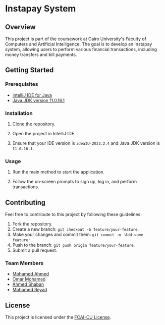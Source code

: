 # Instapay System

## Overview

This project is part of the coursework at Cairo University's Faculty of Computers and Artificial Intelligence. The goal is to develop an Instapay system, allowing users to perform various financial transactions, including money transfers and bill payments.

## Getting Started

### Prerequisites

- [IntelliJ IDE for Java](https://www.jetbrains.com/idea/download/)
- [Java JDK version 11.0.16.1](https://www.oracle.com/java/technologies/javase-jdk11-downloads.html)

### Installation

1. Clone the repository.

2. Open the project in IntelliJ IDE.

3. Ensure that your IDE version is `ideaIU-2023.2.4` and Java JDK version is `11.0.16.1`.

### Usage

1. Run the main method to start the application.

2. Follow the on-screen prompts to sign up, log in, and perform transactions.

## Contributing

Feel free to contribute to this project by following these guidelines:

1. Fork the repository.
2. Create a new branch: `git checkout -b feature/your-feature`.
3. Make your changes and commit them: `git commit -m 'Add some feature'`.
4. Push to the branch: `git push origin feature/your-feature`.
5. Submit a pull request.

### Team Members

- [Mohamed Ahmed](https://github.com/3ab2wy1911)
- [Omar Mohamed](https://github.com/OmarMuhamad)
- [Ahmed Shaban](https://github.com/sh3boo)
- [Mohamed Reyad](https://github.com/reyad-7)

## License

This project is licensed under the [FCAI-CU License](LICENSE).
